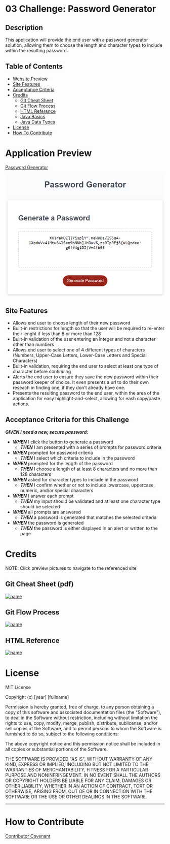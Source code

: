 # 03 Challenge: Password Generator

## Description

This application will provide the end user with a password generator solution, allowing them to choose the length and character types to include within the resulting password.

## Table of Contents

- [Website Preview](#application-preview)
- [Site Features](#site-features)
- [Acceptance Criteria](#acceptance-criteria-for-this-challenge)
- [Credits](#credits)
    - [Git Cheat Sheet](#git-cheat-sheet-pdf)
    - [Git Flow Process](#git-flow-process)
    - [HTML Reference](#html-reference)
    - [Java Basics](#java-basics)
    - [Java Data Types](#java-data-types)
- [License](#license)
- [How To Contribute](#how-to-contribute)

# Application Preview

[Password Generator](https://estee3.github.io/03-Challenge/)

![alt text](./Assets/Pictures/PW%20Generator%20Preview.png)

## Site Features
- Allows end user to choose length of their new password
- Built-in restrictions for length so that the user will be required to re-enter their lenght if less than 8 or more than 128
- Built-in validation of the user entering an integer and not a character other than numbers
- Allows end user to select one of 4 different types of characters (Numbers, Upper-Case Letters, Lower-Case Letters and Special Characters)
- Built-in validation, requiring the end user to select at least one type of character before continuing
- Alerts the end user to ensure they save the new password within their password keeper of choice.  It even presents a url to do their own reseach in finding one, if they don't already have one.
- Presents the resulting password to the end user, within the area of the application for easy highlight-and-select, allowing for eash copy/paste actions.

## Acceptance Criteria for this Challenge
***GIVEN I need a new, secure password:***
- ***WHEN*** I click the button to generate a password
    - ***THEN*** I am presented with a series of prompts for password criteria
- ***WHEN*** prompted for password criteria
    - ***THEN*** I select which criteria to include in the password
- ***WHEN*** prompted for the length of the password
    - ***THEN*** I choose a length of at least 8 characters and no more than 128 characters
- ***WHEN*** asked for character types to include in the password
    - ***THEN*** I confirm whether or not to include lowercase, uppercase, numeric, and/or special characters
- ***WHEN*** I answer each prompt
    - ***THEN*** my input should be validated and at least one character type should be selected
- ***WHEN*** all prompts are answered
    - ***THEN*** a password is generated that matches the selected criteria
- ***WHEN*** the password is generated
    - ***THEN*** the password is either displayed in an alert or written to the page

# Credits
NOTE: Click preview pictures to navigate to the referenced site

## Git Cheat Sheet (pdf)
[![name](assets/images/GitCheatSheet.png)](https://education.github.com/git-cheat-sheet-education.pdf)

## Git Flow Process
[![name](assets/images/GitFlow.png)](https://docs.github.com/en/get-started/quickstart/github-flow)

## HTML Reference
[![name](assets/images/HTMLReference.png)](https://www.w3schools.com/tags/tag_meta.asp)

# License

MIT License

Copyright (c) [year] [fullname]

Permission is hereby granted, free of charge, to any person obtaining a copy
of this software and associated documentation files (the "Software"), to deal
in the Software without restriction, including without limitation the rights
to use, copy, modify, merge, publish, distribute, sublicense, and/or sell
copies of the Software, and to permit persons to whom the Software is
furnished to do so, subject to the following conditions:

The above copyright notice and this permission notice shall be included in all
copies or substantial portions of the Software.

THE SOFTWARE IS PROVIDED "AS IS", WITHOUT WARRANTY OF ANY KIND, EXPRESS OR
IMPLIED, INCLUDING BUT NOT LIMITED TO THE WARRANTIES OF MERCHANTABILITY,
FITNESS FOR A PARTICULAR PURPOSE AND NONINFRINGEMENT. IN NO EVENT SHALL THE
AUTHORS OR COPYRIGHT HOLDERS BE LIABLE FOR ANY CLAIM, DAMAGES OR OTHER
LIABILITY, WHETHER IN AN ACTION OF CONTRACT, TORT OR OTHERWISE, ARISING FROM,
OUT OF OR IN CONNECTION WITH THE SOFTWARE OR THE USE OR OTHER DEALINGS IN THE
SOFTWARE.

---

# How to Contribute

[Contributor Covenant](https://www.contributor-covenant.org/)